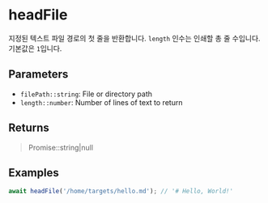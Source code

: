 # headFile <Badge type="tip" text="JavaScript" />

지정된 텍스트 파일 경로의 첫 줄을 반환합니다. `length` 인수는 인쇄할 총 줄 수입니다. 기본값은 `1`입니다.

## Parameters

- `filePath::string`: File or directory path
- `length::number`: Number of lines of text to return

## Returns

> Promise::string|null

## Examples

```javascript
await headFile('/home/targets/hello.md'); // '# Hello, World!'
```
